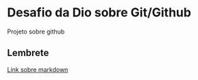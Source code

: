 # Desafio da Dio sobre Git/Github
Projeto sobre github

## Lembrete
[Link sobre markdown](https://www.markdownguide.org/basic-syntax)
